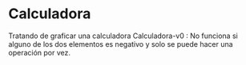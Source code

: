 # Calculadora
Tratando de graficar una calculadora
Calculadora-v0 : No funciona si alguno de los dos elementos es negativo y solo se puede hacer una operación por vez.
